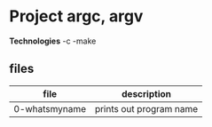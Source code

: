# Project argc, argv

 **Technologies**
-c
-make

 **files**
------

|file|description|
|----|-----------|
| 0-whatsmyname | prints out program name |

